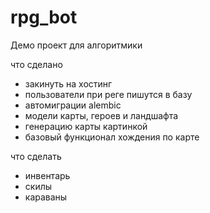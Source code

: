 # rpg_bot
Демо проект для алгоритмики

что сделано
* закинуть на хостинг
* пользователи при реге пишутся в базу
* автомиграции alembic
* модели карты, героев и ландшафта
* генерацию карты картинкой
* базовый функционал хождения по карте

что сделать
* инвентарь
* скилы
* караваны
